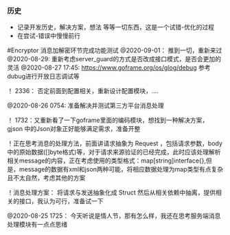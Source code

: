 ### 历史

- 记录开发历史，解决方案，想法 等等一切东西，这是一个试错-优化的过程
- 在尝试-错误中慢慢前行

#Encryptor   消息加解密环节完成功能测试
@2020-09-01： 推到一切，重新来过
@2020-08-29: 重新考虑server_guard的方式是否改成接口模式，是否会更加的灵活
@2020-08-27 17:45: https://www.goframe.org/os/glog/debug  参考dubug进行开放日志调试等

！  2336： 否定前面到配置相关，重新设计配置模块，....

@2020-08-26 0754: 准备解决并测试第三方平台消息处理

！ 1732：又重新看了一下goframe里面的编码模块，想找到一种解决方案，gjson 中的Json对象正好能够满足需求，准备开整

！正在思考消息的处理方法，前面讲请求抽象为 Request ，包括请求参数，body中的原始数据([]byte格式)等，对于请求来源验证的已经完成，此时应该处理解析相关message的内容，正在考虑使用的类型格式：map[string]interface{},但是，message的数据有xml和json两种可能，将相应数据处理为map类型有点复杂且不太自然，考虑其他的方案

！消息处理方案： 将请求与发送抽象化成 Struct 然后从相关依赖中抽离，提供相关的接口，我认为可行，准备试一下

@2020-08-25 1725： 今天听说是情人节，那有怎么样，我还在思考服务端消息处理模块有一点点思绪